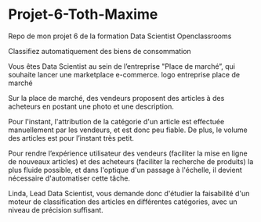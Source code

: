 # Projet-6-Toth-Maxime
Repo de mon projet 6 de la formation Data Scientist Openclassrooms

Classifiez automatiquement des biens de consommation

Vous êtes Data Scientist au sein de l’entreprise "Place de marché”, qui souhaite lancer une marketplace e-commerce.
logo entreprise place de marché

Sur la place de marché, des vendeurs proposent des articles à des acheteurs en postant une photo et une description.

Pour l'instant, l'attribution de la catégorie d'un article est effectuée manuellement par les vendeurs, et est donc peu fiable. De plus, le volume des articles est pour l’instant très petit.

Pour rendre l’expérience utilisateur des vendeurs (faciliter la mise en ligne de nouveaux articles) et des acheteurs (faciliter la recherche de produits) la plus fluide possible, et dans l'optique d'un passage à l'échelle, il devient nécessaire d'automatiser cette tâche.

Linda, Lead Data Scientist, vous demande donc d'étudier la faisabilité d'un moteur de classification des articles en différentes catégories, avec un niveau de précision suffisant.
